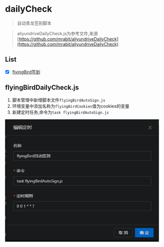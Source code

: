 # dailyCheck

>自动青龙签到脚本

> aliyundriveDailyCheck.js为参考文件,来源[https://github.com/mrabit/aliyundriveDailyCheck](https://github.com/mrabit/aliyundriveDailyCheck)

## List

- [x] [flyingBird签到](#flyingbirddailycheck)

## flyingBirdDailyCheck.js

1. 脚本管理中新增脚本文件`flyingBirdAutoSign.js`
2. 环境变量中添加名称为`flyingBirdCookies`值为cookies的变量
3. 新建定时任务,命令为`task flyingBirdAutoSign.js`

![定时任务](./image/img1.png)
